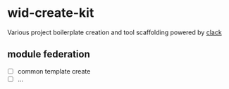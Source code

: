# wid-create-kit

Various project boilerplate creation and tool scaffolding powered by [clack](https://github.com/natemoo-re/clack)

## module federation

- [ ] common template create
- [ ] ...
